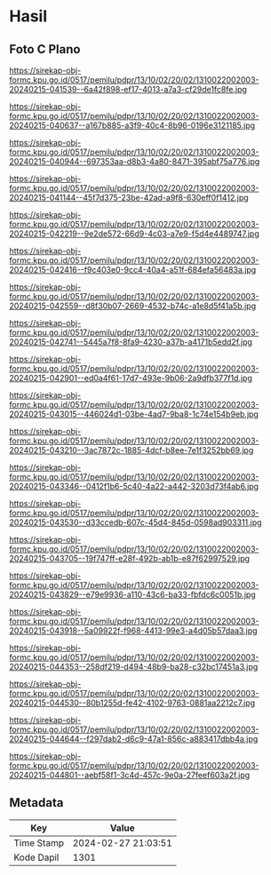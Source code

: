 # Hasil

## Foto C Plano

https://sirekap-obj-formc.kpu.go.id/0517/pemilu/pdpr/13/10/02/20/02/1310022002003-20240215-041539--6a42f898-ef17-4013-a7a3-cf29de1fc8fe.jpg

https://sirekap-obj-formc.kpu.go.id/0517/pemilu/pdpr/13/10/02/20/02/1310022002003-20240215-040637--a167b885-a3f9-40c4-8b96-0196e3121185.jpg

https://sirekap-obj-formc.kpu.go.id/0517/pemilu/pdpr/13/10/02/20/02/1310022002003-20240215-040944--697353aa-d8b3-4a80-8471-395abf75a776.jpg

https://sirekap-obj-formc.kpu.go.id/0517/pemilu/pdpr/13/10/02/20/02/1310022002003-20240215-041144--45f7d375-23be-42ad-a9f8-630eff0f1412.jpg

https://sirekap-obj-formc.kpu.go.id/0517/pemilu/pdpr/13/10/02/20/02/1310022002003-20240215-042219--9e2de572-66d9-4c03-a7e9-f5d4e4489747.jpg

https://sirekap-obj-formc.kpu.go.id/0517/pemilu/pdpr/13/10/02/20/02/1310022002003-20240215-042416--f9c403e0-9cc4-40a4-a51f-684efa56483a.jpg

https://sirekap-obj-formc.kpu.go.id/0517/pemilu/pdpr/13/10/02/20/02/1310022002003-20240215-042559--d8f30b07-2669-4532-b74c-a1e8d5f41a5b.jpg

https://sirekap-obj-formc.kpu.go.id/0517/pemilu/pdpr/13/10/02/20/02/1310022002003-20240215-042741--5445a7f8-8fa9-4230-a37b-a4171b5edd2f.jpg

https://sirekap-obj-formc.kpu.go.id/0517/pemilu/pdpr/13/10/02/20/02/1310022002003-20240215-042901--ed0a4f61-17d7-493e-9b06-2a9dfb377f1d.jpg

https://sirekap-obj-formc.kpu.go.id/0517/pemilu/pdpr/13/10/02/20/02/1310022002003-20240215-043015--446024d1-03be-4ad7-9ba8-1c74e154b9eb.jpg

https://sirekap-obj-formc.kpu.go.id/0517/pemilu/pdpr/13/10/02/20/02/1310022002003-20240215-043210--3ac7872c-1885-4dcf-b8ee-7e1f3252bb69.jpg

https://sirekap-obj-formc.kpu.go.id/0517/pemilu/pdpr/13/10/02/20/02/1310022002003-20240215-043346--0412f1b6-5c40-4a22-a442-3203d73f4ab6.jpg

https://sirekap-obj-formc.kpu.go.id/0517/pemilu/pdpr/13/10/02/20/02/1310022002003-20240215-043530--d33ccedb-607c-45d4-845d-0598ad903311.jpg

https://sirekap-obj-formc.kpu.go.id/0517/pemilu/pdpr/13/10/02/20/02/1310022002003-20240215-043705--19f747ff-e28f-492b-ab1b-e87f62997529.jpg

https://sirekap-obj-formc.kpu.go.id/0517/pemilu/pdpr/13/10/02/20/02/1310022002003-20240215-043829--e79e9936-a110-43c6-ba33-fbfdc6c0051b.jpg

https://sirekap-obj-formc.kpu.go.id/0517/pemilu/pdpr/13/10/02/20/02/1310022002003-20240215-043918--5a09922f-f968-4413-99e3-a4d05b57daa3.jpg

https://sirekap-obj-formc.kpu.go.id/0517/pemilu/pdpr/13/10/02/20/02/1310022002003-20240215-044353--258df219-d494-48b9-ba28-c32bc17451a3.jpg

https://sirekap-obj-formc.kpu.go.id/0517/pemilu/pdpr/13/10/02/20/02/1310022002003-20240215-044530--80b1255d-fe42-4102-9763-0881aa2212c7.jpg

https://sirekap-obj-formc.kpu.go.id/0517/pemilu/pdpr/13/10/02/20/02/1310022002003-20240215-044644--f297dab2-d6c9-47a1-856c-a883417dbb4a.jpg

https://sirekap-obj-formc.kpu.go.id/0517/pemilu/pdpr/13/10/02/20/02/1310022002003-20240215-044801--aebf58f1-3c4d-457c-9e0a-27feef603a2f.jpg


## Metadata

| Key        | Value               |
| ---------- | ------------------- |
| Time Stamp | 2024-02-27 21:03:51 |
| Kode Dapil | 1301                |



